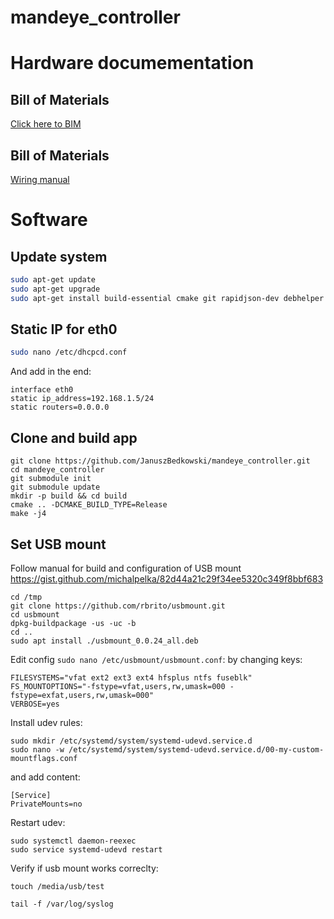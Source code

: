 # mandeye_controller

# Hardware documementation

## Bill of Materials
[Click here to BIM](doc/BIM.md)

## Bill of Materials
[Wiring manual](doc/wiring/wiring.md)


# Software

## Update system
```bash
sudo apt-get update
sudo apt-get upgrade
sudo apt-get install build-essential cmake git rapidjson-dev debhelper build-essential ntfs-3g libserial-dev
```

## Static IP for eth0

```bash
sudo nano /etc/dhcpcd.conf
```
And add in the end:
```
interface eth0
static ip_address=192.168.1.5/24
static routers=0.0.0.0    
```

## Clone and build app

```
git clone https://github.com/JanuszBedkowski/mandeye_controller.git
cd mandeye_controller
git submodule init
git submodule update
mkdir -p build && cd build
cmake .. -DCMAKE_BUILD_TYPE=Release
make -j4
```

## Set USB mount
Follow manual for build and configuration of USB mount
https://gist.github.com/michalpelka/82d44a21c29f34ee5320c349f8bbf683

```shell
cd /tmp
git clone https://github.com/rbrito/usbmount.git
cd usbmount
dpkg-buildpackage -us -uc -b
cd ..
sudo apt install ./usbmount_0.0.24_all.deb
```

Edit config `sudo nano /etc/usbmount/usbmount.conf`:
by changing keys:
```shell
FILESYSTEMS="vfat ext2 ext3 ext4 hfsplus ntfs fuseblk"
FS_MOUNTOPTIONS="-fstype=vfat,users,rw,umask=000 -fstype=exfat,users,rw,umask=000"
VERBOSE=yes
```
Install udev rules:
```shell
sudo mkdir /etc/systemd/system/systemd-udevd.service.d
sudo nano -w /etc/systemd/system/systemd-udevd.service.d/00-my-custom-mountflags.conf
```
and add content:
```shell
[Service]
PrivateMounts=no
```

Restart udev:
```shell
sudo systemctl daemon-reexec
sudo service systemd-udevd restart
```

Verify if usb mount works correclty:
```shell
touch /media/usb/test
```
```shell
tail -f /var/log/syslog
```